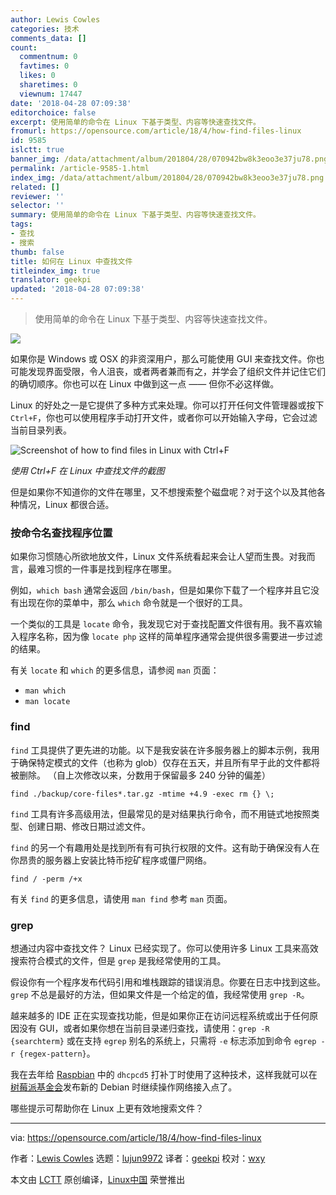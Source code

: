 ```yaml
---
author: Lewis Cowles
categories: 技术
comments_data: []
count:
  commentnum: 0
  favtimes: 0
  likes: 0
  sharetimes: 0
  viewnum: 17447
date: '2018-04-28 07:09:38'
editorchoice: false
excerpt: 使用简单的命令在 Linux 下基于类型、内容等快速查找文件。
fromurl: https://opensource.com/article/18/4/how-find-files-linux
id: 9585
islctt: true
banner_img: /data/attachment/album/201804/28/070942bw8k3eoo3e37ju78.png
permalink: /article-9585-1.html
index_img: /data/attachment/album/201804/28/070942bw8k3eoo3e37ju78.png.thumb.jpg
related: []
reviewer: ''
selector: ''
summary: 使用简单的命令在 Linux 下基于类型、内容等快速查找文件。
tags:
- 查找
- 搜索
thumb: false
title: 如何在 Linux 中查找文件
titleindex_img: true
translator: geekpi
updated: '2018-04-28 07:09:38'
---
```



> 
> 使用简单的命令在 Linux 下基于类型、内容等快速查找文件。
> 
> 
> 


![](/data/attachment/album/201804/28/070942bw8k3eoo3e37ju78.png)


如果你是 Windows 或 OSX 的非资深用户，那么可能使用 GUI 来查找文件。你也可能发现界面受限，令人沮丧，或者两者兼而有之，并学会了组织文件并记住它们的确切顺序。你也可以在 Linux 中做到这一点 —— 但你不必这样做。


Linux 的好处之一是它提供了多种方式来处理。你可以打开任何文件管理器或按下 `Ctrl+F`，你也可以使用程序手动打开文件，或者你可以开始输入字母，它会过滤当前目录列表。


![Screenshot of how to find files in Linux with Ctrl+F](/data/attachment/album/201804/28/070943lm9r6z9tfn7nmfnf.png "Screenshot of how to find files in Linux with Ctrl+F")


*使用 Ctrl+F 在 Linux 中查找文件的截图*


但是如果你不知道你的文件在哪里，又不想搜索整个磁盘呢？对于这个以及其他各种情况，Linux 都很合适。


### 按命令名查找程序位置


如果你习惯随心所欲地放文件，Linux 文件系统看起来会让人望而生畏。对我而言，最难习惯的一件事是找到程序在哪里。


例如，`which bash` 通常会返回 `/bin/bash`，但是如果你下载了一个程序并且它没有出现在你的菜单中，那么 `which` 命令就是一个很好的工具。


一个类似的工具是 `locate` 命令，我发现它对于查找配置文件很有用。我不喜欢输入程序名称，因为像 `locate php` 这样的简单程序通常会提供很多需要进一步过滤的结果。


有关 `locate` 和 `which` 的更多信息，请参阅 `man` 页面：


* `man which`
* `man locate`


### find


`find` 工具提供了更先进的功能。以下是我安装在许多服务器上的脚本示例，我用于确保特定模式的文件（也称为 glob）仅存在五天，并且所有早于此的文件都将被删除。 （自上次修改以来，分数用于保留最多 240 分钟的偏差）



```
find ./backup/core-files*.tar.gz -mtime +4.9 -exec rm {} \;

```

`find` 工具有许多高级用法，但最常见的是对结果执行命令，而不用链式地按照类型、创建日期、修改日期过滤文件。


`find` 的另一个有趣用处是找到所有有可执行权限的文件。这有助于确保没有人在你昂贵的服务器上安装比特币挖矿程序或僵尸网络。



```
find / -perm /+x

```

有关 `find` 的更多信息，请使用 `man find` 参考 `man` 页面。


### grep


想通过内容中查找文件？ Linux 已经实现了。你可以使用许多 Linux 工具来高效搜索符合模式的文件，但是 `grep` 是我经常使用的工具。


假设你有一个程序发布代码引用和堆栈跟踪的错误消息。你要在日志中找到这些。 `grep` 不总是最好的方法，但如果文件是一个给定的值，我经常使用 `grep -R`。


越来越多的 IDE 正在实现查找功能，但是如果你正在访问远程系统或出于任何原因没有 GUI，或者如果你想在当前目录递归查找，请使用：`grep -R {searchterm}` 或在支持 `egrep` 别名的系统上，只需将 `-e` 标志添加到命令 `egrep -r {regex-pattern}`。


我在去年给 [Raspbian](https://www.raspbian.org/) 中的 `dhcpcd5` 打补丁时使用了这种技术，这样我就可以在[树莓派基金会](https://www.raspberrypi.org/)发布新的 Debian 时继续操作网络接入点了。


哪些提示可帮助你在 Linux 上更有效地搜索文件？




---


via: <https://opensource.com/article/18/4/how-find-files-linux>


作者：[Lewis Cowles](https://opensource.com/users/lewiscowles1986) 选题：[lujun9972](https://github.com/lujun9972) 译者：[geekpi](https://github.com/geekpi) 校对：[wxy](https://github.com/wxy)


本文由 [LCTT](https://github.com/LCTT/TranslateProject) 原创编译，[Linux中国](https://linux.cn/) 荣誉推出